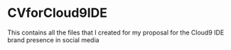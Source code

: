 CVforCloud9IDE
==============

This contains all the files that I created for my proposal for the Cloud9 IDE brand presence in social media
